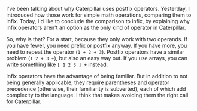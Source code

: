 I've been talking about why Caterpillar uses postfix operators. Yesterday, I
introduced how those work for simple math operations, comparing them to infix.
Today, I'd like to conclude the comparison to infix, by explaining why infix
operators aren't an option as the only kind of operator in Caterpillar.

So, why is that? For a start, because they only work with two operands. If you
have fewer, you need prefix or postfix anyway. If you have more, you need to
repeat the operator (`1 + 2 + 3`). Postfix operators have a similar problem
(`1 2 + 3 +`), but also an easy way out. If you use arrays, you can write
something like `[ 1 2 3 ] +` instead.

Infix operators have the advantage of being familiar. But in addition to not
being generally applicable, they require parentheses and operator precedence
(otherwise, their familiarity is subverted), each of which add complexity to the
language. I think that makes avoiding them the right call for Caterpillar.
